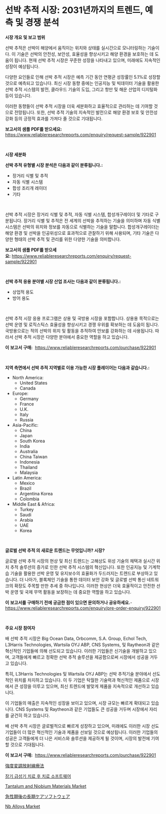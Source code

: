 <p><h1>선박 추적 시장: 2031년까지의 트렌드, 예측 및 경쟁 분석</h1></p><p><strong>시장 개요 및 보고 범위</strong></p>
<p><p>선박 추적은 선박이 해양에서 움직이는 위치와 상태를 실시간으로 모니터링하는 기술이다. 이 기술은 선박의 안전성, 보안성, 효율성을 향상시키고 해양 환경을 보호하는 데 도움이 됩니다. 현재 선박 추적 시장은 꾸준한 성장을 나타내고 있으며, 미래에도 지속적인 성장이 예상됩니다. </p><p>다양한 요인들로 인해 선박 추적 시장은 예측 기간 동안 연평균 성장률인 5.1%로 성장할 것으로 예측되고 있습니다. 최신 시장 동향 중에는 인공지능 및 빅데이터 기술을 활용한 선박 추적 시스템의 발전, 클라우드 기술의 도입, 그리고 항만 및 해운 산업의 디지털화 등이 있습니다.</p><p>이러한 동향들이 선박 추적 시장을 더욱 세분화하고 효율적으로 관리하는 데 기여할 것으로 전망됩니다. 또한, 선박 추적 기술의 지속적인 발전으로 해양 환경 보호 및 안전성 강화 등의 긍정적 효과를 가져다 줄 것으로 기대됩니다.</p></p>
<p><strong>보고서의 샘플 PDF를 받으세요:</strong> <a href="https://www.reliableresearchreports.com/enquiry/request-sample/922901">https://www.reliableresearchreports.com/enquiry/request-sample/922901</a></p>
<p>&nbsp;</p>
<p><strong>시장 세분화</strong></p>
<p><strong>선박 추적 유형별 시장 분석은 다음과 같이 분류됩니다.:</strong></p>
<p><ul><li>장거리 식별 및 추적</li><li>자동 식별 시스템</li><li>합성 조리개 레이더</li><li>기타</li></ul></p>
<p>&nbsp;</p>
<p><p>선박 추적 시장은 장거리 식별 및 추적, 자동 식별 시스템, 합성개구레이더 및 기타로 구분됩니다. 장거리 식별 및 추적은 전 세계의 선박을 추적하는 기술을 의미하며 자동 식별 시스템은 선박의 위치와 정보를 자동으로 식별하는 기술을 말합니다. 합성개구레이더는 해양 환경 및 선박을 인공위성으로 효과적으로 관찰하기 위해 사용되며, 기타 기술은 다양한 형태의 선박 추적 및 관리를 위한 다양한 기술을 의미합니다.</p></p>
<p><strong>보고서의 샘플 PDF를 받으세요:</strong>&nbsp;<a href="https://www.reliableresearchreports.com/enquiry/request-sample/922901">https://www.reliableresearchreports.com/enquiry/request-sample/922901</a></p>
<p>&nbsp;</p>
<p><strong> 선박 추적 응용 분야별 시장 산업 조사는 다음과 같이 분류됩니다.:</strong></p>
<p><ul><li>상업적 용도</li><li>방어 용도</li></ul></p>
<p>&nbsp;</p>
<p><p>선박 추적 시장 응용 프로그램은 상용 및 국방용 시장을 포함합니다. 상용용 목적으로는 선박 운영 및 로직스틱스 효율성을 향상시키고 경쟁 우위를 확보하는 데 도움이 됩니다. 국방용으로는 적의 선박의 위치 및 활동을 추적하여 안보를 강화하는 데 사용됩니다. 따라서 선박 추적 시장은 다양한 분야에서 중요한 역할을 하고 있습니다.</p></p>
<p><strong>이 보고서 구매:</strong>&nbsp; <a href="https://www.reliableresearchreports.com/purchase/922901">https://www.reliableresearchreports.com/purchase/922901</a></p>
<p>&nbsp;</p>
<p><strong>지역 측면에서 선박 추적 지역별로 이용 가능한 시장 플레이어는 다음과 같습니다.:</strong></p>
<p><ul>
    <li>
        North America:
        <ul>
            <li>United States</li>
            <li>Canada</li>
        </ul>
    </li>
    <li>
        Europe:
        <ul>
            <li>Germany</li>
            <li>France</li>
            <li>U.K.</li>
            <li>Italy</li>
            <li>Russia</li>
        </ul>
    </li>
    <li>
        Asia-Pacific:
        <ul>
            <li>China</li>
            <li>Japan</li>
            <li>South Korea</li>
            <li>India</li>
            <li>Australia</li>
            <li>China Taiwan</li>
            <li>Indonesia</li>
            <li>Thailand</li>
            <li>Malaysia</li>
        </ul>
    </li>
    <li>
        Latin America:
        <ul>
            <li>Mexico</li>
            <li>Brazil</li>
            <li>Argentina Korea</li>
            <li>Colombia</li>
        </ul>
    </li>
    <li>
        Middle East & Africa:
        <ul>
            <li>Turkey</li>
            <li>Saudi</li>
            <li>Arabia</li>
            <li>UAE</li>
            <li>Korea</li>
        </ul>
    </li>
    </ul></p>
<p>&nbsp;</p>
<p><strong>글로벌 선박 추적 의 새로운 트렌드는 무엇입니까? 시장?</strong></p>
<p><p>글로벌 선박 추적 시장의 현상 및 최신 트렌드는 고해상도 위성 기술의 채택과 실시간 위치 추적 솔루션의 증가로 인한 선박 추적 시스템의 혁신입니다. 또한 인공지능 및 기계학습 기술을 활용한 선박 운영 및 유지보수의 효율화가 두드러지는 트렌드로 부상하고 있습니다. 더 나아가, 블록체인 기술을 통한 데이터 보안 강화 및 글로벌 선박 통신 네트워크의 확장도 주목할 만한 추세 중 하나입니다. 이러한 현상은 더욱 효율적이고 안전한 선박 운영 및 국제 무역 활동을 보장하는 데 중요한 역할을 하고 있습니다.</p></p>
<p><strong>이 보고서를 구매하기 전에 궁금한 점이 있으면 문의하거나 공유하세요.</strong>- <a href="https://www.reliableresearchreports.com/enquiry/pre-order-enquiry/922901">https://www.reliableresearchreports.com/enquiry/pre-order-enquiry/922901</a></p>
<p>&nbsp;</p>
<p><strong>주요 시장 참여자</strong></p>
<p><p>배 선박 추적 시장은 Big Ocean Data, Orbcomm, S.A. Group, Echol Tech, L3Harris Technologies, Wartsila OYJ ABP, CNS Systems, 및 Raytheon과 같은 혁신적인 기업들에 의해 선도되고 있습니다. 이러한 기업들은 신기술을 개발하고 있으며, 고객들에게 빠르고 정확한 선박 추적 솔루션을 제공함으로써 시장에서 성공을 거두고 있습니다.</p><p>특히, L3Harris Technologies 및 Wartsila OYJ ABP는 선박 추적기술 분야에서 선도적인 위치를 차지하고 있습니다. 이 두 기업은 탁월한 기술력과 혁신적인 제품으로 시장에서 큰 성장을 이루고 있으며, 최신 트렌드에 발맞게 제품을 지속적으로 개선하고 있습니다.</p><p>이 기업들의 매출은 지속적인 성장을 보이고 있으며, 시장 규모는 빠르게 확대되고 있습니다. CNS Systems 및 Raytheon과 같은 기업들도 큰 성공을 거두며 시장에서 자리를 굳건히 하고 있습니다.</p><p>배 선박 추적 시장은 글로벌적으로 빠르게 성장하고 있으며, 미래에도 이러한 시장 선도 기업들이 더 많은 혁신적인 기술과 제품을 선보일 것으로 예상됩니다. 이러한 기업들의 성공은 고객들에게 더 나은 서비스와 솔루션을 제공하게 될 것이며, 시장의 발전에 기여할 것으로 기대됩니다.</p></p>
<p><strong>이 보고서 구매:</strong>&nbsp;&nbsp;<a href="https://www.reliableresearchreports.com/purchase/922901">https://www.reliableresearchreports.com/purchase/922901</a></p>
<p><p><a href="https://github.com/mohamedbakry57/Market-Research-Report-List-2/blob/main/1239426182561.md">強度変調放射線療法</a></p><p><a href="https://github.com/laholand/Market-Research-Report-List-2/blob/main/8598383182557.md">장기 급성기 치료 후 치료 소프트웨어</a></p><p><a href="https://github.com/juniordelafrance/Market-Research-Report-List-2/blob/main/tantalum-and-niobium-materials-market.md">Tantalum and Niobium Materials Market</a></p><p><a href="https://github.com/lababdou/Market-Research-Report-List-2/blob/main/5381109182562.md">急性期後の長期ケアソフトウェア</a></p><p><a href="https://github.com/jaidynmorantestelletmjzya/Market-Research-Report-List-1/blob/main/nb-alloys-market.md">Nb Alloys Market</a></p></p>
